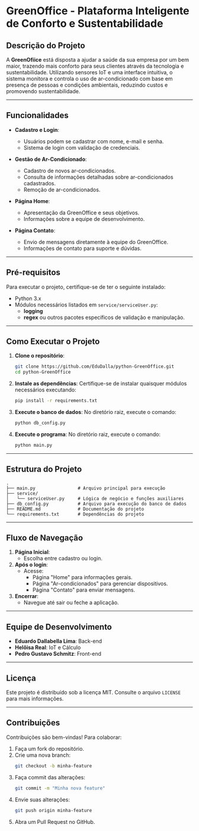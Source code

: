 # GreenOffice - Plataforma Inteligente de Conforto e Sustentabilidade

## Descrição do Projeto
A **GreenOfiice** está disposta a ajudar a saúde da sua empresa por um bem maior, trazendo mais conforto para seus clientes através da tecnologia e sustentabilidade. Utilizando sensores IoT e uma interface intuitiva, o sistema monitora e controla o uso de ar-condicionado com base em presença de pessoas e condições ambientais, reduzindo custos e promovendo sustentabilidade.

---

## Funcionalidades
- **Cadastro e Login**: 
  - Usuários podem se cadastrar com nome, e-mail e senha.
  - Sistema de login com validação de credenciais.
  
- **Gestão de Ar-Condicionado**:
  - Cadastro de novos ar-condicionados.
  - Consulta de informações detalhadas sobre ar-condicionados cadastrados.
  - Remoção de ar-condicionados.

- **Página Home**:
  - Apresentação da GreenOffice e seus objetivos.
  - Informações sobre a equipe de desenvolvimento.

- **Página Contato**:
  - Envio de mensagens diretamente à equipe do GreenOffice.
  - Informações de contato para suporte e dúvidas.

---

## Pré-requisitos
Para executar o projeto, certifique-se de ter o seguinte instalado:
- Python 3.x
- Módulos necessários listados em `service/serviceUser.py`:
  - **logging**
  - **regex** ou outros pacotes específicos de validação e manipulação.

---

## Como Executar o Projeto
1. **Clone o repositório**:
   ```bash
   git clone https://github.com/EduDalla/python-GreenOffice.git
   cd python-GreenOffice
   ```

2. **Instale as dependências**:
   Certifique-se de instalar quaisquer módulos necessários executando:
   ```bash
   pip install -r requirements.txt
   ```

3. **Execute o banco de dados**:
   No diretório raiz, execute o comando:
   ```bash
   python db_config.py
   ```

4. **Execute o programa**:
   No diretório raiz, execute o comando:
   ```bash
   python main.py
   ```

---

## Estrutura do Projeto
```plaintext
.
├── main.py                # Arquivo principal para execução
├── service/
│   └── serviceUser.py     # Lógica de negócio e funções auxiliares
├── db_config.py           # Arquivo para execução do banco de dados
├── README.md              # Documentação do projeto
└── requirements.txt       # Dependências do projeto
```

---

## Fluxo de Navegação
1. **Página Inicial**:
   - Escolha entre cadastro ou login.
2. **Após o login**:
   - Acesse:
     - Página "Home" para informações gerais.
     - Página "Ar-condicionados" para gerenciar dispositivos.
     - Página "Contato" para enviar mensagens.
3. **Encerrar**:
   - Navegue até sair ou feche a aplicação.

---

## Equipe de Desenvolvimento
- **Eduardo Dallabella Lima**: Back-end
- **Helôisa Real**: IoT e Cálculo
- **Pedro Gustavo Schmitz**: Front-end

---

## Licença
Este projeto é distribuído sob a licença MIT. Consulte o arquivo `LICENSE` para mais informações.

---

## Contribuições
Contribuições são bem-vindas! Para colaborar:
1. Faça um fork do repositório.
2. Crie uma nova branch:
   ```bash
   git checkout -b minha-feature
   ```
3. Faça commit das alterações:
   ```bash
   git commit -m "Minha nova feature"
   ```
4. Envie suas alterações:
   ```bash
   git push origin minha-feature
   ```
5. Abra um Pull Request no GitHub.

